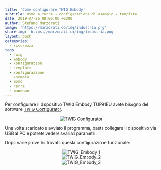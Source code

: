 ```yaml
---
title: 'Come configurare TWIG Embody'
subtitle: Uomo a terra - configurazione di esempio - template
date: 2019-07-26 08:00:00 +0200
author: Stefano Marzorati
image: 'https://marzorati.co/img/industria.png'
share-img: 'https://marzorati.co/img/industria.png'
layout: post
categories:
  - sicurezza
tags:
  - twig
  - embody
  - configuration
  - template
  - configurazione
  - esempio
  - uomo
  - terra
  - mandown
---
```

Per configurare il dispositivo TWIG Embody TUP91EU avete bisogno del software <a href="https://www.twigcom.com/it_IT/shop/product/swc-twig-configurator-4795" target="_blank">TWIG Configurator</a>.   

<center><a href="https://www.twigcom.com/it_IT/shop/product/swc-twig-configurator-4795" target="_blank">
<img alt="TWIG Configurator" src="https://live.staticflickr.com/65535/48378521871_a3dc723a95_o.png">
</a></center>

Una volta scaricato e avviato il programma, basta collegare il dispositivo via USB al PC e potrete vedere svariati parametri.   

Dopo varie prove ho trovato questa configurazione funzionale:      

<center>
<img alt="TWIG_Embody_1" src="https://live.staticflickr.com/65535/48378476526_3de90a9520_o.png">
</center>
<center>
<img alt="TWIG_Embody_2" src="https://live.staticflickr.com/65535/48378693302_469f90cd48_o.png">
</center>
<center>
<img alt="TWIG_Embody_3" src="https://live.staticflickr.com/65535/48378620722_874126cc8c_o.png">
</center>



